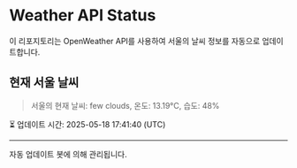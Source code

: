
# Weather API Status

이 리포지토리는 OpenWeather API를 사용하여 서울의 날씨 정보를 자동으로 업데이트합니다.

## 현재 서울 날씨
> 서울의 현재 날씨: few clouds, 온도: 13.19°C, 습도: 48%

⏳ 업데이트 시간: 2025-05-18 17:41:40 (UTC)

---
자동 업데이트 봇에 의해 관리됩니다.
